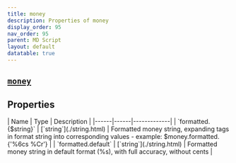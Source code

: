 ```yaml
---
title: money
description: Properties of money
display_order: 95
nav_order: 95
parent: MD Script
layout: default
datatable: true
---
```


##  [`money`](./money.html) 


## Properties

<div class="datatable-begin"></div>
| Name | Type | Description |
|------|------|-------------|
| `formatted.{$string}` | [`string`](./string.html) | Formatted money string, expanding tags in format string into corresponding values - example: $money.formatted.{'%6cs %Cr'} |
| `formatted.default` | [`string`](./string.html) | Formatted money string in default format (%s), with full accuracy, without cents |
<div class="datatable-end"></div>



